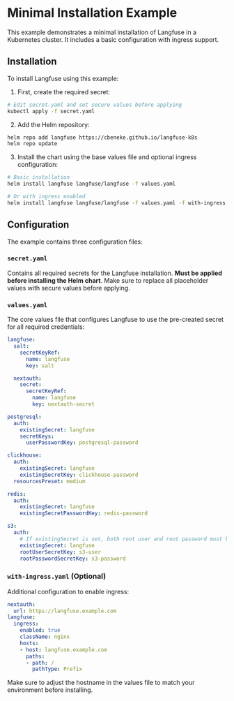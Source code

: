 # Minimal Installation Example

This example demonstrates a minimal installation of Langfuse in a Kubernetes cluster. It includes a basic configuration with ingress support.

## Installation

To install Langfuse using this example:

1. First, create the required secret:
```bash
# Edit secret.yaml and set secure values before applying
kubectl apply -f secret.yaml
```

2. Add the Helm repository:
```bash
helm repo add langfuse https://cbeneke.github.io/langfuse-k8s
helm repo update
```

3. Install the chart using the base values file and optional ingress configuration:
```bash
# Basic installation
helm install langfuse langfuse/langfuse -f values.yaml

# Or with ingress enabled
helm install langfuse langfuse/langfuse -f values.yaml -f with-ingress.yaml
```

## Configuration

The example contains three configuration files:

### `secret.yaml`
Contains all required secrets for the Langfuse installation. **Must be applied before installing the Helm chart**. Make sure to replace all placeholder values with secure values before applying.

### `values.yaml`
The core values file that configures Langfuse to use the pre-created secret for all required credentials:
```yaml
langfuse:
  salt:
    secretKeyRef:
      name: langfuse
      key: salt

  nextauth:
    secret:
      secretKeyRef:
        name: langfuse
        key: nextauth-secret

postgresql:
  auth:
    existingSecret: langfuse
    secretKeys:
      userPasswordKey: postgresql-password

clickhouse:
  auth:
    existingSecret: langfuse
    existingSecretKey: clickhouse-password
  resourcesPreset: medium

redis:
  auth:
    existingSecret: langfuse
    existingSecretPasswordKey: redis-password

s3:
  auth:
    # If existingSecret is set, both root user and root password must be supplied via the secret
    existingSecret: langfuse
    rootUserSecretKey: s3-user
    rootPasswordSecretKey: s3-password
```

### `with-ingress.yaml` (Optional)
Additional configuration to enable ingress:
```yaml
nextauth:
  url: https://langfuse.example.com
langfuse:
  ingress:
    enabled: true
    className: nginx
    hosts:
    - host: langfuse.example.com
      paths:
      - path: /
        pathType: Prefix
```

Make sure to adjust the hostname in the values file to match your environment before installing.
